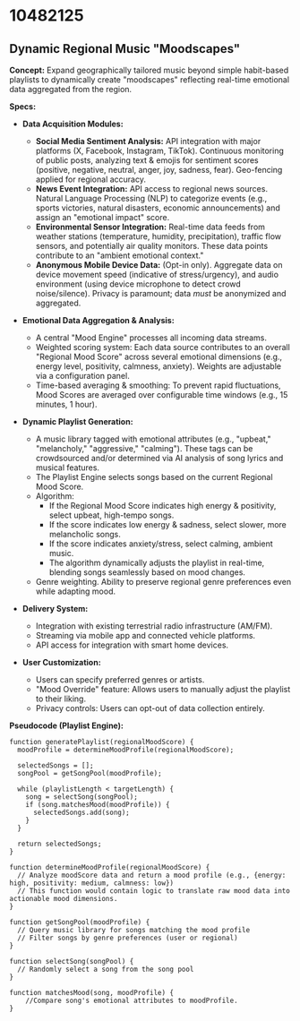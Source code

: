 # 10482125

## Dynamic Regional Music "Moodscapes"

**Concept:** Expand geographically tailored music beyond simple habit-based playlists to dynamically create "moodscapes" reflecting real-time emotional data aggregated from the region.

**Specs:**

*   **Data Acquisition Modules:**
    *   **Social Media Sentiment Analysis:** API integration with major platforms (X, Facebook, Instagram, TikTok). Continuous monitoring of public posts, analyzing text & emojis for sentiment scores (positive, negative, neutral, anger, joy, sadness, fear). Geo-fencing applied for regional accuracy.
    *   **News Event Integration:** API access to regional news sources. Natural Language Processing (NLP) to categorize events (e.g., sports victories, natural disasters, economic announcements) and assign an "emotional impact" score.
    *   **Environmental Sensor Integration:** Real-time data feeds from weather stations (temperature, humidity, precipitation), traffic flow sensors, and potentially air quality monitors. These data points contribute to an "ambient emotional context."
    *   **Anonymous Mobile Device Data:** (Opt-in only). Aggregate data on device movement speed (indicative of stress/urgency), and audio environment (using device microphone to detect crowd noise/silence). Privacy is paramount; data *must* be anonymized and aggregated.

*   **Emotional Data Aggregation & Analysis:**
    *   A central "Mood Engine" processes all incoming data streams.
    *   Weighted scoring system: Each data source contributes to an overall "Regional Mood Score" across several emotional dimensions (e.g., energy level, positivity, calmness, anxiety). Weights are adjustable via a configuration panel.
    *   Time-based averaging & smoothing: To prevent rapid fluctuations, Mood Scores are averaged over configurable time windows (e.g., 15 minutes, 1 hour).

*   **Dynamic Playlist Generation:**
    *   A music library tagged with emotional attributes (e.g., "upbeat," "melancholy," "aggressive," "calming"). These tags can be crowdsourced and/or determined via AI analysis of song lyrics and musical features.
    *   The Playlist Engine selects songs based on the current Regional Mood Score.
    *   Algorithm:
        *   If the Regional Mood Score indicates high energy & positivity, select upbeat, high-tempo songs.
        *   If the score indicates low energy & sadness, select slower, more melancholic songs.
        *   If the score indicates anxiety/stress, select calming, ambient music.
        *   The algorithm dynamically adjusts the playlist in real-time, blending songs seamlessly based on mood changes.
    *   Genre weighting. Ability to preserve regional genre preferences even while adapting mood.

*   **Delivery System:**
    *   Integration with existing terrestrial radio infrastructure (AM/FM).
    *   Streaming via mobile app and connected vehicle platforms.
    *   API access for integration with smart home devices.

*   **User Customization:**
    *   Users can specify preferred genres or artists.
    *   "Mood Override" feature: Allows users to manually adjust the playlist to their liking.
    *   Privacy controls: Users can opt-out of data collection entirely.

**Pseudocode (Playlist Engine):**

```
function generatePlaylist(regionalMoodScore) {
  moodProfile = determineMoodProfile(regionalMoodScore);

  selectedSongs = [];
  songPool = getSongPool(moodProfile);

  while (playlistLength < targetLength) {
    song = selectSong(songPool);
    if (song.matchesMood(moodProfile)) {
      selectedSongs.add(song);
    }
  }

  return selectedSongs;
}

function determineMoodProfile(regionalMoodScore) {
  // Analyze moodScore data and return a mood profile (e.g., {energy: high, positivity: medium, calmness: low})
  // This function would contain logic to translate raw mood data into actionable mood dimensions.
}

function getSongPool(moodProfile) {
  // Query music library for songs matching the mood profile
  // Filter songs by genre preferences (user or regional)
}

function selectSong(songPool) {
  // Randomly select a song from the song pool
}

function matchesMood(song, moodProfile) {
    //Compare song's emotional attributes to moodProfile.
}
```